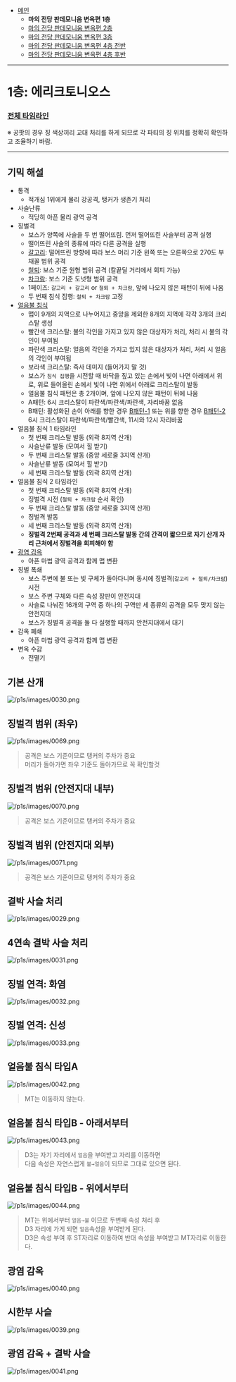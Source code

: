 - [메인](https://github.com/Gangaemonium/Asphodelos/tree/main/README.md)
    - __마의 전당 판데모니움 변옥편 1층__
    - [마의 전당 판데모니움 변옥편 2층](https://github.com/Gangaemonium/Asphodelos/tree/main/p2s/README.md)
    - [마의 전당 판데모니움 변옥편 3층](https://github.com/Gangaemonium/Asphodelos/tree/main/p3s/README.md)
    - [마의 전당 판데모니움 변옥편 4층 전반](https://github.com/Gangaemonium/Asphodelos/tree/main/p4s_I/README.md) 
    - [마의 전당 판데모니움 변옥편 4층 후반](https://github.com/Gangaemonium/Asphodelos/tree/main/p4s_II/README.md)

--------

# 1층: 에리크토니오스

### [전체 타임라인](https://github.com/Gangaemonium/Asphodelos/tree/main/timeline/p1s.md)

※ 공팟의 경우 징 색상끼리 교대 처리를 하게 되므로 각 파티의 징 위치를 정확히 확인하고 조율하기 바람.

--------

## 기믹 해설

- 통격
    - 적개심 1위에게 물리 강공격, 탱커가 생존기 처리
- 사슬난류
    - 적당히 아픈 물리 광역 공격
- 징벌격
    - 보스가 양쪽에 사슬을 두 번 떨어뜨림. 먼저 떨어뜨린 사슬부터 공격 실행
    - 떨어뜨린 사슬의 종류에 따라 다른 공격을 실행
    - [갈고리](#징벌격-범위-좌우): 떨어뜨린 방향에 따라 보스 머리 기준 왼쪽 또는 오른쪽으로 270도 부채꼴 범위 공격
    - [철퇴](#징벌격-범위-안전지대-외부): 보스 기준 원형 범위 공격 (칼끝딜 거리에서 회피 가능)
    - [차크람](#징벌격-범위-안전지대-내부): 보스 기준 도넛형 범위 공격
    - 1페이즈: `갈고리 + 갈고리` or `철퇴 + 차크람`, 앞에 나오지 않은 패턴이 뒤에 나옴
    - 두 번째 침식 집행: `철퇴 + 차크람` 고정
- [얼음불 침식](#얼음불-침식-타입a)
    - 맵이 9개의 지역으로 나누어지고 중앙을 제외한 8개의 지역에 각각 3개의 크리스탈 생성
    - 빨간색 크리스탈: 불의 각인을 가지고 있지 않은 대상자가 처리, 처리 시 불의 각인이 부여됨
    - 파란색 크리스탈: 얼음의 각인을 가지고 있지 않은 대상자가 처리, 처리 시 얼음의 각인이 부여됨
    - 보라색 크리스탈: 즉사 데미지 (들어가지 말 것)
    - 보스가 `침식 집행`을 시전할 때 바닥을 짚고 있는 손에서 빛이 나면 아래에서 위로, 위로 들어올린 손에서 빛이 나면 위에서 아래로 크리스탈이 발동
    - 얼음불 침식 패턴은 총 2개이며, 앞에 나오지 않은 패턴이 뒤에 나옴
    - A패턴: 6시 크리스탈이 파란색/파란색/파란색, 자리바꿈 없음
    - B패턴: 활성화된 손이 아래를 향한 경우 [B패턴-1](#얼음불-침식-타입b---아래서부터) 또는 위를 향한 경우 [B패턴-2](#얼음불-침식-타입b---위에서부터)<br>
    6시 크리스탈이 파란색/파란색/빨간색, 11시와 12시 자리바꿈
- 얼음불 침식 1 타임라인
    - 첫 번째 크리스탈 발동 (외곽 8지역 산개)
    - 사슬난류 발동 (모여서 힐 받기)
    - 두 번째 크리스탈 발동 (중앙 세로줄 3지역 산개)
    - 사슬난류 발동 (모여서 힐 받기)
    - 세 번째 크리스탈 발동 (외곽 8지역 산개)
- 얼음불 침식 2 타임라인
    - 첫 번째 크리스탈 발동 (외곽 8지역 산개)
    - 징벌격 시전 (`철퇴 + 차크람` 순서 확인)
    - 두 번째 크리스탈 발동 (중앙 세로줄 3지역 산개)
    - 징벌격 발동
    - 세 번째 크리스탈 발동 (외곽 8지역 산개)
    - **징벌격 2번째 공격과 세 번째 크리스탈 발동 간의 간격이 짧으므로 자기 산개 자리 근처에서 징벌격을 회피해야 함**
- [광염 감옥](#광염-감옥)
    - 아픈 마법 광역 공격과 함께 맵 변환
- 징벌 폭쇄
    - 보스 주변에 불 또는 빛 구체가 돌아다니며 동시에 징벌격(`갈고리 + 철퇴/차크람`) 시전
    - 보스 주변 구체와 다른 속성 장판이 안전지대
    - 사슬로 나눠진 16개의 구역 중 하나의 구역만 세 종류의 공격을 모두 맞지 않는 안전지대
    - 보스가 징벌격 공격을 둘 다 실행할 때까지 안전지대에서 대기
- 감옥 폐쇄
    - 아픈 마법 광역 공격과 함께 맵 변환
- 변옥 수감
    - 전멸기

## 기본 산개
![/p1s/images/0030.png](https://raw.githubusercontent.com/Gangaemonium/Asphodelos/main/p1s/images/0030.png)
## 징벌격 범위 (좌우)
![/p1s/images/0069.png](https://raw.githubusercontent.com/Gangaemonium/Asphodelos/main/p1s/images/0069.png)
> 공격은 보스 기준이므로 탱커의 주차가 중요<br>머리가 돌아가면 좌우 기준도 돌아가므로 꼭 확인할것
## 징벌격 범위 (안전지대 내부)
![/p1s/images/0070.png](https://raw.githubusercontent.com/Gangaemonium/Asphodelos/main/p1s/images/0070.png)
> 공격은 보스 기준이므로 탱커의 주차가 중요
## 징벌격 범위 (안전지대 외부)
![/p1s/images/0071.png](https://raw.githubusercontent.com/Gangaemonium/Asphodelos/main/p1s/images/0071.png)
> 공격은 보스 기준이므로 탱커의 주차가 중요
## 결박 사슬 처리
![/p1s/images/0029.png](https://raw.githubusercontent.com/Gangaemonium/Asphodelos/main/p1s/images/0029.png)
## 4연속 결박 사슬 처리
![/p1s/images/0031.png](https://raw.githubusercontent.com/Gangaemonium/Asphodelos/main/p1s/images/0031.png)
## 징벌 연격: 화염
![/p1s/images/0032.png](https://raw.githubusercontent.com/Gangaemonium/Asphodelos/main/p1s/images/0032.png)
## 징벌 연격: 신성
![/p1s/images/0033.png](https://raw.githubusercontent.com/Gangaemonium/Asphodelos/main/p1s/images/0033.png)
## 얼음불 침식 타입A
![/p1s/images/0042.png](https://raw.githubusercontent.com/Gangaemonium/Asphodelos/main/p1s/images/0042.png)
> MT는 이동하지 않는다.
## 얼음불 침식 타입B - 아래서부터
![/p1s/images/0043.png](https://raw.githubusercontent.com/Gangaemonium/Asphodelos/main/p1s/images/0043.png)
> D3는 자기 자리에서 `얼음`을 부여받고 자리를 이동하면<br>다음 속성은 자연스럽게 `불→얼음`이 되므로 그대로 있으면 된다.
## 얼음불 침식 타입B - 위에서부터
![/p1s/images/0044.png](https://raw.githubusercontent.com/Gangaemonium/Asphodelos/main/p1s/images/0044.png)
> MT는 위에서부터 `얼음→불` 이므로 두번째 속성 처리 후<br>D3 자리에 가게 되면 `얼음`속성을 부여받게 된다.<br>
> D3은 속성 부여 후 ST자리로 이동하여 반대 속성을 부여받고 MT자리로 이동한다.
## 광염 감옥
![/p1s/images/0040.png](https://raw.githubusercontent.com/Gangaemonium/Asphodelos/main/p1s/images/0040.png)
## 시한부 사슬
![/p1s/images/0039.png](https://raw.githubusercontent.com/Gangaemonium/Asphodelos/main/p1s/images/0039.png)
## 광염 감옥 + 결박 사슬
![/p1s/images/0041.png](https://raw.githubusercontent.com/Gangaemonium/Asphodelos/main/p1s/images/0041.png)